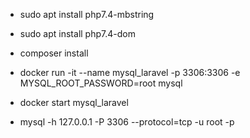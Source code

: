 - sudo apt install php7.4-mbstring
- sudo apt install php7.4-dom
- composer install

- docker run -it --name mysql_laravel -p 3306:3306 -e MYSQL_ROOT_PASSWORD=root mysql
- docker start mysql_laravel
- mysql -h 127.0.0.1 -P 3306 --protocol=tcp -u root -p   
